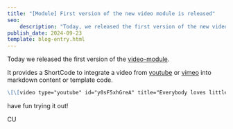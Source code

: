 ```yaml
---
title: "[Module] First version of the new video module is released"
seo:
    description: "Today, we released the first version of the new video module to integrate videos from youtube and vimeo."
publish_date: 2024-09-23
template: blog-entry.html
---
```


Today we released the first version of the [video-module](/modules/video-module).

It provides a ShortCode to integrate a video from [youtube](https://youtube.com/) or [vimeo](https://vimeo.com/) into markdown content or template code.

```markdown
\[\[video type="youtube" id="y0sF5xhGreA" title="Everybody loves little cats" /\]\]
```

have fun trying it out!

CU
